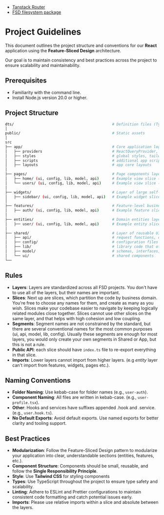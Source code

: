 - [Tanstack Router](https://tanstack.com/router/latest)
- [FSD filesystem package](https://www.npmjs.com/package/@feature-sliced/filesystem)

# Project Guidelines

This document outlines the project structure and conventions for our **React** application using the **Feature-Sliced Design** architecture.

Our goal is to maintain consistency and best practices across the project to ensure scalability and maintainability.

## Prerequisites

- Familiarity with the command line.
- Install Node.js version 20.0 or higher.

## Project Structure

```bash
dts/                                             # Definition files (TypeScript types)
│
public/                                          # Static assets
│
src
├── app/                                         # Core application logic layer
│   ├── providers                                # ReactQueryProvider, AntConfigProvider etc.
│   ├── styles                                   # global styles, tailwind
│   ├── scripts                                  # additional app scripts
│   ├── layouts                                  # app core layouts
│
├── pages/                                       # Page components layer
│   ├── home/ (ui, config, lib, model, api)      # Example view slice (home)
│   └── users/ (ui, config, lib, model, api)     # Example view slice (users)
│
├── widgets/                                     # Layer of large self-contained chunks of functionality
│   ├── sidebar/ (ui, config, lib, model, api)   # Example widget slice (sidebar)
│
├── features/                                    # Feature-level business logic layer
│   ├── auth/ (ui, config, lib, model, api)      # Example feature slice (authentication)
│
├── entities/                                    # Domain entities layer
│   ├── user/ (ui, config, lib, model, api)      # Example entity slice (user-related logic)
│
├── shared/                                      # Layer of reusable UI components and utilities
│   ├── api/                                     # request functions, data types, mappers, etc.
│   ├── config/                                  # configuration files and feature flags.
│   ├── lib/                                     # library code that other modules on this slice need
│   ├── model/                                   # schemas, interfaces, stores, and business logic
│   └── ui/                                      # shared components
└──
```

## Rules

- **Layers**: Layers are standardized across all FSD projects. You don't have to use all of the layers, but their names are important.
- **Slices**: Next up are slices, which partition the code by business domain. You're free to choose any names for them, and create as many as you wish. Slices make your codebase easier to navigate by keeping logically related modules close together.
  Slices cannot use other slices on the same layer, and that helps with high cohesion and low coupling.
- **Segments**: Segment names are not constrained by the standard, but there are several conventional names for the most common purposes (ui, api, model, lib, config). Usually these segments are enough for most layers, you would only create your own segments in Shared or App, but this is not a rule.
- **Public API**: each slice should have `index.ts` file to re-export everything in that slice.
- **Imports**: Lower layers cannot import from higher layers. (e.g _entity_ layer can't import from features, widgets, pages etc.).

## Naming Conventions

- **Folder Naming**: Use kebab-case for folder names (e.g., `user-auth`).
- **Component Naming**: All files are written in kebab-case. (e.g., `user-profile.tsx`).
- **Other**: Hooks and services have suffixes appended .hook and .service. (e.g., `user.hook.ts`).
- **No Default Exports**: Avoid default exports. Use named exports for better clarity and tooling support.

## Best Practices

- **Modularization**: Follow the Feature-Sliced Design pattern to modularize your application into clear, understandable sections (entities, features, etc.).
- **Component Structure**: Components should be small, reusable, and follow the **Single Responsibility Principle**.
- **Style**: Use **Tailwind CSS** for styling components
- **Types**: Use TypeScript throughout the project to ensure type safety and scalability.
- **Linting**: Adhere to ESLint and Prettier configurations to maintain consistent code formatting and catch potential issues early.
- **Imports**: Please use relative imports within a slice and absolute between the layers.
